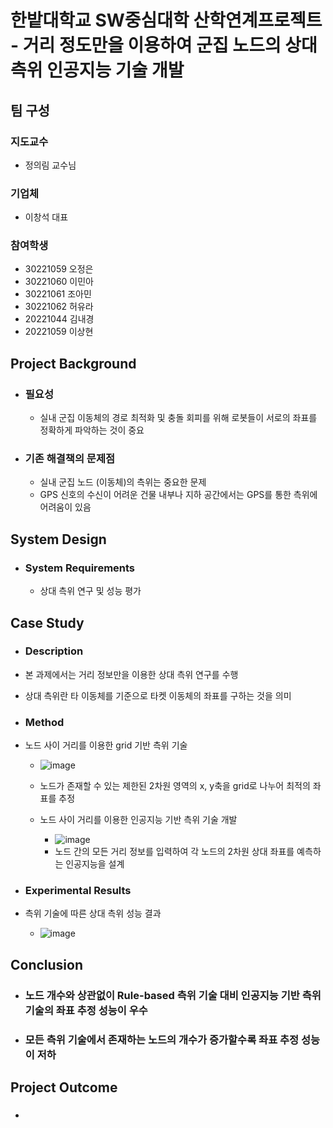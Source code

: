 # 한밭대학교 SW중심대학 산학연계프로젝트 - 거리 정도만을 이용하여 군집 노드의 상대 측위 인공지능 기술 개발

## **팀 구성**
### 지도교수
 - 정의림 교수님

### 기업체 
 - 이창석 대표

### 참여학생
 - 30221059 오정은 
 - 30221060 이민아
 - 30221061 조아민
 - 30221062 허유라
 - 20221044 김내경
 - 20221059 이상현

## Project Background
- ### 필요성
  - 실내 군집 이동체의 경로 최적화 및 충돌 회피를 위해 로봇들이 서로의 좌표를 정확하게 파악하는 것이 중요
- ### 기존 해결책의 문제점
  - 실내 군집 노드 (이동체)의 측위는 중요한 문제
  - GPS 신호의 수신이 어려운 건물 내부나 지하 공간에서는 GPS를 통한 측위에 어려움이 있음
  
## System Design
  - ### System Requirements
    - 상대 측위 연구 및 성능 평가
    
## Case Study
  - ### Description
   - 본 과제에서는 거리 정보만을 이용한 상대 측위 연구를 수행
   - 상대 측위란 타 이동체를 기준으로 타켓 이동체의 좌표를 구하는 것을 의미
  - ### Method
   - 노드 사이 거리를 이용한 grid 기반 측위 기술
        - ![image](https://github.com/pomodoro-a/INDPRO23-acelab/assets/153184149/079a9487-a4c8-477f-bf02-ab7d1a7ce6ee)
        - 노드가 존재할 수 있는 제한된 2차원 영역의 x, y축을 grid로 나누어 최적의 좌표를 추정
          
     -  노드 사이 거리를 이용한 인공지능 기반 측위 기술 개발
        - ![image](https://github.com/pomodoro-a/INDPRO23-acelab/assets/153184149/f13bdce3-5ec7-48bb-a602-aa0b3f367a60)
        - 노드 간의 모든 거리 정보를 입력하여 각 노드의 2차원 상대 좌표를 예측하는 인공지능을 설계
          
  - ### Experimental Results
   - 측위 기술에 따른 상대 측위 성능 결과
      - ![image](https://github.com/pomodoro-a/INDPRO23-acelab/assets/153184149/c7d79178-c9c3-4b1f-ae96-9e947a74ba57)

## Conclusion
  - ### 노드 개수와 상관없이 Rule-based 측위 기술 대비 인공지능 기반 측위 기술의 좌표 추정 성능이 우수
  - ### 모든 측위 기술에서 존재하는 노드의 개수가 증가할수록 좌표 추정 성능이 저하
  
## Project Outcome
- ### 
